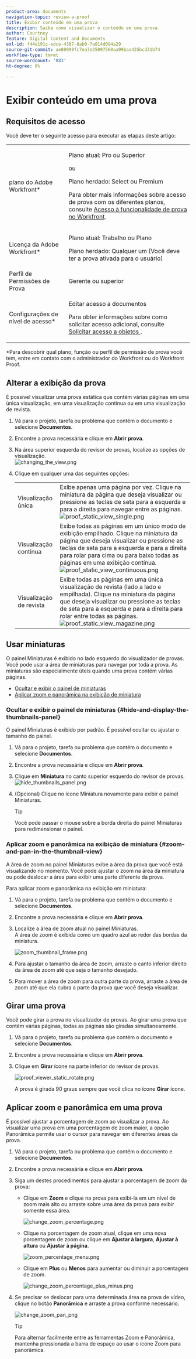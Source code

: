 ```yaml
---
product-area: documents
navigation-topic: review-a-proof
title: Exibir conteúdo em uma prova
description: Saiba como visualizar o conteúdo em uma prova.
author: Courtney
feature: Digital Content and Documents
exl-id: f44e191c-edce-4387-8ab0-7a014d094a29
source-git-commit: ae80999fc7ea7e35097560aa99baa435bcd31b74
workflow-type: tm+mt
source-wordcount: '883'
ht-degree: 0%

---
```


# Exibir conteúdo em uma prova

## Requisitos de acesso

Você deve ter o seguinte acesso para executar as etapas deste artigo:

<table style="table-layout:auto"> 
 <col> 
 <col> 
 <tbody> 
  <tr> 
   <td role="rowheader">plano do Adobe Workfront*</td> 
   <td> <p>Plano atual: Pro ou Superior</p> <p>ou</p> <p>Plano herdado: Select ou Premium</p> <p>Para obter mais informações sobre acesso de prova com os diferentes planos, consulte <a href="/help/quicksilver/administration-and-setup/manage-workfront/configure-proofing/access-to-proofing-functionality.md" class="MCXref xref">Acesso à funcionalidade de prova no Workfront</a>.</p> </td> 
  </tr> 
  <tr> 
   <td role="rowheader">Licença da Adobe Workfront*</td> 
   <td> <p>Plano atual: Trabalho ou Plano</p> <p>Plano herdado: Qualquer um (Você deve ter a prova ativada para o usuário)</p> </td> 
  </tr> 
  <tr> 
   <td role="rowheader">Perfil de Permissões de Prova </td> 
   <td>Gerente ou superior</td> 
  </tr> 
  <tr> 
   <td role="rowheader">Configurações de nível de acesso*</td> 
   <td> <p>Editar acesso a documentos</p> <p>Para obter informações sobre como solicitar acesso adicional, consulte <a href="../../../../workfront-basics/grant-and-request-access-to-objects/request-access.md" class="MCXref xref">Solicitar acesso a objetos </a>.</p> </td> 
  </tr> 
 </tbody> 
</table>

&#42;Para descobrir qual plano, função ou perfil de permissão de prova você tem, entre em contato com o administrador do Workfront ou do Workfront Proof.

## Alterar a exibição da prova

É possível visualizar uma prova estática que contém várias páginas em uma única visualização, em uma visualização continua ou em uma visualização de revista.

1. Vá para o projeto, tarefa ou problema que contém o documento e selecione **Documentos**.
1. Encontre a prova necessária e clique em **Abrir prova**.

1. Na área superior esquerda do revisor de provas, localize as opções de visualização.\
   ![changing_the_view.png](assets/changing-the-view-350x213.png)

1. Clique em qualquer uma das seguintes opções:

   <table style="table-layout:auto"> 
    <col> 
    <col> 
    <tbody> 
     <tr> 
      <td role="rowheader">Visualização única</td> 
      <td>Exibe apenas uma página por vez. Clique na miniatura da página que deseja visualizar ou pressione as teclas de seta para a esquerda e para a direita para navegar entre as páginas.<br><img src="assets/proof-static-view-single.png" alt="proof_static_view_single.png"></td> 
     </tr> 
     <tr> 
      <td role="rowheader">Visualização contínua</td> 
      <td>Exibe todas as páginas em um único modo de exibição empilhado. Clique na miniatura da página que deseja visualizar ou pressione as teclas de seta para a esquerda e para a direita para rolar para cima ou para baixo todas as páginas em uma exibição contínua.<br><img src="assets/proof-static-view-continuous.png" alt="proof_static_view_continuous.png"></td> 
     </tr> 
     <tr> 
      <td role="rowheader">Visualização de revista</td> 
      <td>Exibe todas as páginas em uma única visualização de revista (lado a lado e empilhada). Clique na miniatura da página que deseja visualizar ou pressione as teclas de seta para a esquerda e para a direita para rolar entre todas as páginas.<br><img src="assets/proof-static-view-magazine.png" alt="proof_static_view_magazine.png"></td> 
     </tr> 
    </tbody> 
   </table>

## Usar miniaturas

O painel Miniaturas é exibido no lado esquerdo do visualizador de provas. Você pode usar a área de miniaturas para navegar por toda a prova. As miniaturas são especialmente úteis quando uma prova contém várias páginas.

* [Ocultar e exibir o painel de miniaturas](#hide-and-display-the-thumbnails-panel)
* [Aplicar zoom e panorâmica na exibição de miniatura](#zoom-and-pan-in-the-thumbnail-view)

### Ocultar e exibir o painel de miniaturas {#hide-and-display-the-thumbnails-panel}

O painel Miniaturas é exibido por padrão. É possível ocultar ou ajustar o tamanho do painel.

1. Vá para o projeto, tarefa ou problema que contém o documento e selecione **Documentos**.
1. Encontre a prova necessária e clique em **Abrir prova**.

1. Clique em **Miniatura** no canto superior esquerdo do revisor de provas.\
   ![hide_thumbnails_panel.png](assets/hide-thumbnails-panel-350x213.png)

1. (Opcional) Clique no ícone Miniatura novamente para exibir o painel Miniaturas.

   >[!TIP]
   >
   >Você pode passar o mouse sobre a borda direita do painel Miniaturas para redimensionar o painel.

### Aplicar zoom e panorâmica na exibição de miniatura {#zoom-and-pan-in-the-thumbnail-view}

A área de zoom no painel Miniaturas exibe a área da prova que você está visualizando no momento. Você pode ajustar o zoom na área da miniatura ou pode deslocar a área para exibir uma parte diferente da prova.

Para aplicar zoom e panorâmica na exibição em miniatura:

1. Vá para o projeto, tarefa ou problema que contém o documento e selecione **Documentos**.
1. Encontre a prova necessária e clique em **Abrir prova**.

1. Localize a área de zoom atual no painel Miniaturas.\
   A área de zoom é exibida como um quadro azul ao redor das bordas da miniatura.

   ![zoom_thumbnail_frame.png](assets/zoom-thumbnail---frame-350x215.png)

1. Para ajustar o tamanho da área de zoom, arraste o canto inferior direito da área de zoom até que seja o tamanho desejado.
1. Para mover a área de zoom para outra parte da prova, arraste a área de zoom até que ela cubra a parte da prova que você deseja visualizar.

## Girar uma prova

Você pode girar a prova no visualizador de provas. Ao girar uma prova que contém várias páginas, todas as páginas são giradas simultaneamente.

1. Vá para o projeto, tarefa ou problema que contém o documento e selecione **Documentos**.
1. Encontre a prova necessária e clique em **Abrir prova**.

1. Clique em **Girar** ícone na parte inferior do revisor de provas.

   ![proof_viewer_static_rotate.png](assets/proof-viewer-static-rotate-350x36.png)

   A prova é girada 90 graus sempre que você clica no ícone **Girar** ícone.

## Aplicar zoom e panorâmica em uma prova

É possível ajustar a porcentagem de zoom ao visualizar a prova. Ao visualizar uma prova em uma porcentagem de zoom maior, a opção Panorâmica permite usar o cursor para navegar em diferentes áreas da prova.

1. Vá para o projeto, tarefa ou problema que contém o documento e selecione **Documentos**.
1. Encontre a prova necessária e clique em **Abrir prova**.

1. Siga um destes procedimentos para ajustar a porcentagem de zoom da prova:

   * Clique em **Zoom** e clique na prova para exibi-la em um nível de zoom mais alto ou arraste sobre uma área da prova para exibir somente essa área.

     ![change_zoom_percentage.png](assets/change-zoom-percentage-350x36.png)

   * Clique na porcentagem de zoom atual, clique em uma nova porcentagem de zoom ou clique em **Ajustar à largura**, **Ajustar à altura** ou **Ajustar à página**.

     ![zoom_percentage_menu.png](assets/zoom-percentage-menu-350x245.png)

   * Clique em **Plus** ou **Menos** para aumentar ou diminuir a porcentagem de zoom.

     ![change_zoom_percentage_plus_minus.png](assets/change-zoom-percentage---plus-minus-350x36.png)

1. Se precisar se deslocar para uma determinada área na prova de vídeo, clique no botão **Panorâmica** e arraste a prova conforme necessário.

   ![change_zoom_pan_png](assets/change-zoom---pan-350x36.png)

   >[!TIP]
   >
   >Para alternar facilmente entre as ferramentas Zoom e Panorâmica, mantenha pressionada a barra de espaço ao usar o ícone Zoom para panorâmica.
